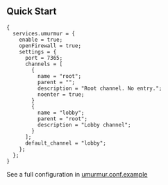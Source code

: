 ## Quick Start

```programlisting
{
  services.umurmur = {
    enable = true;
    openFirewall = true;
    settings = {
      port = 7365;
      channels = [
        {
          name = "root";
          parent = "";
          description = "Root channel. No entry.";
          noenter = true;
        }
        {
          name = "lobby";
          parent = "root";
          description = "Lobby channel";
        }
      ];
      default_channel = "lobby";
    };
  };
}
```

See a full configuration in [umurmur.conf.example](https://github.com/umurmur/umurmur/blob/master/umurmur.conf.example)
